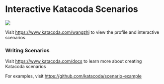 # Interactive Katacoda Scenarios

[![](http://shields.katacoda.com/katacoda/wangzhj/count.svg)](https://www.katacoda.com/wangzhj "Get your profile on Katacoda.com")

Visit https://www.katacoda.com/wangzhj to view the profile and interactive scenarios

### Writing Scenarios
Visit https://www.katacoda.com/docs to learn more about creating Katacoda scenarios

For examples, visit https://github.com/katacoda/scenario-example
